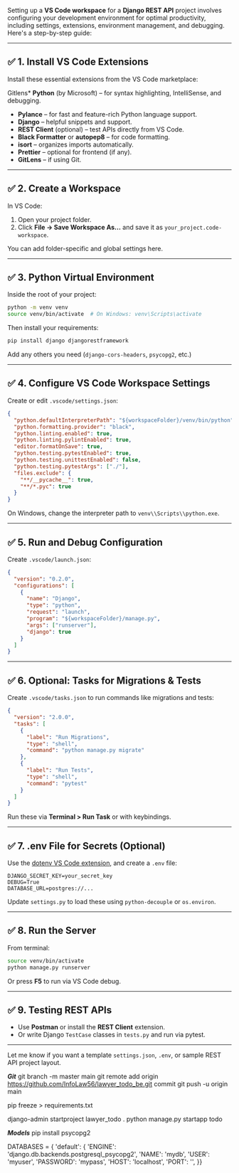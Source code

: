 Setting up a **VS Code workspace** for a **Django REST API** project involves configuring your development environment for optimal productivity, including settings, extensions, environment management, and debugging. Here's a step-by-step guide:

---

## ✅ 1. **Install VS Code Extensions**

Install these essential extensions from the VS Code marketplace:

Gitlens* **Python** (by Microsoft) – for syntax highlighting, IntelliSense, and debugging.
* **Pylance** – for fast and feature-rich Python language support.
* **Django** – helpful snippets and support.
* **REST Client** (optional) – test APIs directly from VS Code.
* **Black Formatter** or **autopep8** – for code formatting.
* **isort** – organizes imports automatically.
* **Prettier** – optional for frontend (if any).
* **GitLens** – if using Git.

---

## ✅ 2. **Create a Workspace**

In VS Code:

1. Open your project folder.
2. Click **File → Save Workspace As...** and save it as `your_project.code-workspace`.

You can add folder-specific and global settings here.

---

## ✅ 3. **Python Virtual Environment**

Inside the root of your project:

```bash
python -m venv venv
source venv/bin/activate  # On Windows: venv\Scripts\activate
```

Then install your requirements:

```bash
pip install django djangorestframework
```

Add any others you need (`django-cors-headers`, `psycopg2`, etc.)

---

## ✅ 4. **Configure VS Code Workspace Settings**

Create or edit `.vscode/settings.json`:

```json
{
  "python.defaultInterpreterPath": "${workspaceFolder}/venv/bin/python",
  "python.formatting.provider": "black",
  "python.linting.enabled": true,
  "python.linting.pylintEnabled": true,
  "editor.formatOnSave": true,
  "python.testing.pytestEnabled": true,
  "python.testing.unittestEnabled": false,
  "python.testing.pytestArgs": ["./"],
  "files.exclude": {
    "**/__pycache__": true,
    "**/*.pyc": true
  }
}
```

On Windows, change the interpreter path to `venv\\Scripts\\python.exe`.

---

## ✅ 5. **Run and Debug Configuration**

Create `.vscode/launch.json`:

```json
{
  "version": "0.2.0",
  "configurations": [
    {
      "name": "Django",
      "type": "python",
      "request": "launch",
      "program": "${workspaceFolder}/manage.py",
      "args": ["runserver"],
      "django": true
    }
  ]
}
```

---

## ✅ 6. **Optional: Tasks for Migrations & Tests**

Create `.vscode/tasks.json` to run commands like migrations and tests:

```json
{
  "version": "2.0.0",
  "tasks": [
    {
      "label": "Run Migrations",
      "type": "shell",
      "command": "python manage.py migrate"
    },
    {
      "label": "Run Tests",
      "type": "shell",
      "command": "pytest"
    }
  ]
}
```

Run these via **Terminal > Run Task** or with keybindings.

---

## ✅ 7. **.env File for Secrets (Optional)**

Use the [dotenv VS Code extension](https://marketplace.visualstudio.com/items?itemName=mikestead.dotenv), and create a `.env` file:

```env
DJANGO_SECRET_KEY=your_secret_key
DEBUG=True
DATABASE_URL=postgres://...
```

Update `settings.py` to load these using `python-decouple` or `os.environ`.

---

## ✅ 8. **Run the Server**

From terminal:

```bash
source venv/bin/activate
python manage.py runserver
```

Or press **F5** to run via VS Code debug.

---

## ✅ 9. **Testing REST APIs**

* Use **Postman** or install the **REST Client** extension.
* Or write Django `TestCase` classes in `tests.py` and run via pytest.

---

Let me know if you want a template `settings.json`, `.env`, or sample REST API project layout.

***Git***
git branch -m master main
git remote add origin https://github.com/InfoLaw56/lawyer_todo_be.git
commit
git push -u origin main

pip freeze > requirements.txt

django-admin startproject lawyer_todo .
python manage.py startapp todo

***Models***
pip install psycopg2

DATABASES = {
    'default': {
        'ENGINE': 'django.db.backends.postgresql_psycopg2',
        'NAME': 'mydb',
        'USER': 'myuser',
        'PASSWORD': 'mypass',
        'HOST': 'localhost',
        'PORT': '',
    }}